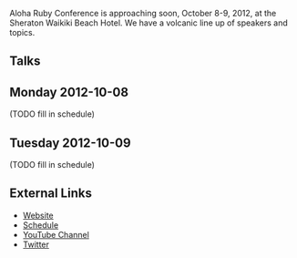 Aloha Ruby Conference is approaching soon, October 8-9, 2012, at the Sheraton Waikiki Beach Hotel. We have a volcanic line up of speakers and topics.

## Talks

## Monday 2012-10-08

(TODO fill in schedule)


## Tuesday 2012-10-09

(TODO fill in schedule)

## External Links

* [Website](http://aloharubyconf.com/)
* [Schedule](http://aloharubyconf.com/schedule.html)
* [YouTube Channel](http://www.youtube.com/user/AlohaRubyConference)
* [Twitter](http://twitter.com/AlohaRubyConf)
